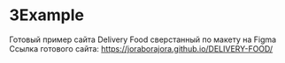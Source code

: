 # 3Example
 Готовый пример сайта Delivery Food сверстанный по макету на Figma <br>
 Ссылка готового сайта: https://joraborajora.github.io/DELIVERY-FOOD/
